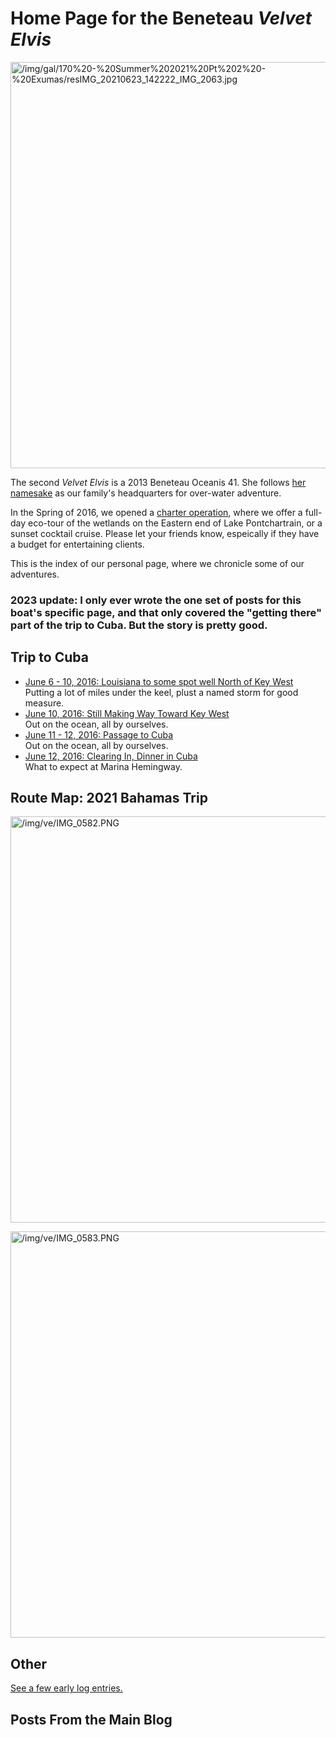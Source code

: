 <h1>Home Page for the Beneteau <i>Velvet Elvis</i></h1>

<a class="lightview centered" href="/img/gal/170%20-%20Summer%202021%20Pt%202%20-%20Exumas/resIMG_20210623_142222_IMG_2063.jpg" data-lightview-caption="" data-lightview-group="group1"><img src="/img/gal/170%20-%20Summer%202021%20Pt%202%20-%20Exumas/resIMG_20210623_142222_IMG_2063.jpg" alt="/img/gal/170%20-%20Summer%202021%20Pt%202%20-%20Exumas/resIMG_20210623_142222_IMG_2063.jpg" width="650px"><br><span class="caption"></span></a>

The second *Velvet Elvis* is a 2013 Beneteau Oceanis 41.  She follows <a href="/velvet-elvis/rhodes-22">her namesake</a> as our family's headquarters for over-water adventure.

In the Spring of 2016, we opened a <a href="http://sailvelvetelvis.com">charter operation</a>, where we offer a full-day eco-tour of the wetlands on the Eastern end of Lake Pontchartrain, or a sunset cocktail cruise.  Please let your friends know, espeically if they have a budget for entertaining clients.

This is the index of our personal page, where we chronicle some of our adventures.



<h3>2023 update:  I only ever wrote the one set of posts for this boat's specific page, and that only covered the "getting there" part of the trip to Cuba.  But the story is pretty good.</h3>

<h2>Trip to Cuba</h2>
<div class="list-of-links"><ul class="compact">
    <li><a href="/velvet-elvis/beneteau/cuba-1">June 6 - 10, 2016:  Louisiana to some spot well North of Key West</a><br>Putting a lot of miles under the keel, plust a named storm for good measure.</a></li>
    <li><a href="/velvet-elvis/beneteau/cuba-2">June 10, 2016:  Still Making Way Toward Key West</a><br>Out on the ocean, all by ourselves.</a></li>
    <li><a href="/velvet-elvis/beneteau/cuba-3">June 11 - 12, 2016:  Passage to Cuba</a><br>Out on the ocean, all by ourselves.</a></li>
    <li><a href="/velvet-elvis/beneteau/cuba-4">June 12, 2016:  Clearing In, Dinner in Cuba</a><br>What to expect at Marina Hemingway.</a></li>
<ul></div>


<h2>Route Map: 2021 Bahamas Trip</h2>

<a class="lightview centered" href="/img/ve/IMG_0582.PNG" data-lightview-caption="" data-lightview-group="group1"><img src="/img/ve/IMG_0582.PNG" alt="/img/ve/IMG_0582.PNG" width="650px"><br><span class="caption"></span></a>

<a class="lightview centered" href="/img/ve/IMG_0583.PNG" data-lightview-caption="" data-lightview-group="group1"><img src="/img/ve/IMG_0583.PNG" alt="/img/ve/IMG_0583.PNG" width="650px"><br><span class="caption"></span></a>

<h2>Other</h2>
<div class="list-of-links"><a href="/velvet-elvis/beneteau/captains-log">See a few early log entries.</a></div>

<h2>Posts From the Main Blog</h2>
